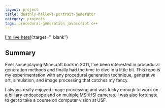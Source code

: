 ```yaml
---
layout: project
title: deathly-hallows-portrait-generator
category: projects
tags: procedural-generation javascript c++
---
```


[I'm live here!](https://glazer.dev/deathly-hallows-portrait-generator/){:target="\_blank"}

## Summary

Ever since playing Minecraft back in 2011, I've been interested in procedural generation methods and finally had the time to dive in a little bit. This repo is my experimentation with any procedural generation technique, generative art, simulation, and image processing that catches my fancy.

I always really enjoyed image processing and was lucky enough to work on a billiary endoscope and on multiple MSI/HSI cameras. I was also fortunate to get to take a course on computer vision at USF.
